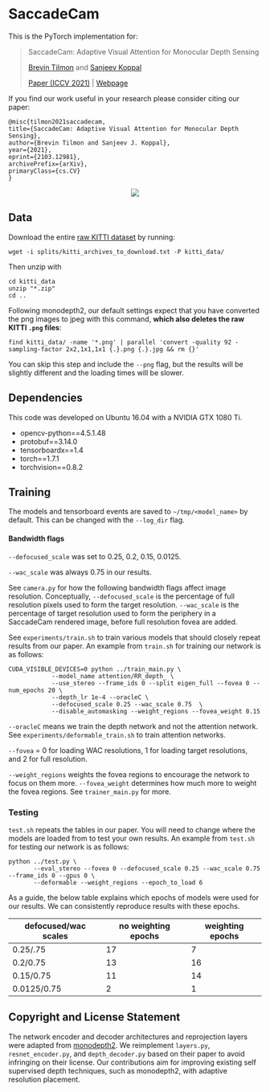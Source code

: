 # SaccadeCam

This is the PyTorch implementation for:

> SaccadeCam: Adaptive Visual Attention for Monocular Depth Sensing
>
> [Brevin Tilmon](https://btilmon.github.io/) and [Sanjeev Koppal](http://focus.ece.ufl.edu/people/)
>
> [Paper (ICCV 2021)](https://arxiv.org/abs/2103.12981) | [Webpage](https://focus.ece.ufl.edu/saccadecam/)


If you find our work useful in your research please consider citing our paper:

```
@misc{tilmon2021saccadecam,
title={SaccadeCam: Adaptive Visual Attention for Monocular Depth Sensing},
author={Brevin Tilmon and Sanjeev J. Koppal},
year={2021},
eprint={2103.12981},
archivePrefix={arXiv},
primaryClass={cs.CV}
}
```

<p align="center">
    <img src="https://btilmon.github.io/img/saccade_teaser.png">
</p>

## Data

Download the entire [raw KITTI dataset](http://www.cvlibs.net/datasets/kitti/raw_data.php) by running:

```shell
wget -i splits/kitti_archives_to_download.txt -P kitti_data/
```
Then unzip with
```shell
cd kitti_data
unzip "*.zip"
cd ..
```

Following monodepth2, our default settings expect that you have converted the png images to jpeg with this command, **which also deletes the raw KITTI `.png` files**:

```shell
find kitti_data/ -name '*.png' | parallel 'convert -quality 92 -sampling-factor 2x2,1x1,1x1 {.}.png {.}.jpg && rm {}'
```

You can skip this step and include the `--png` flag, but the results will be slightly different and the loading times will be slower.


## Dependencies

This code was developed on Ubuntu 16.04 with a NVIDIA GTX 1080 Ti.

* opencv-python==4.5.1.48
* protobuf==3.14.0
* tensorboardx==1.4
* torch==1.7.1
* torchvision==0.8.2


## Training

The models and tensorboard events are saved to `~/tmp/<model_name>` by default. This can be changed with the `--log_dir` flag.

#### Bandwidth flags

`--defocused_scale` was set to 0.25, 0.2, 0.15, 0.0125.

`--wac_scale` was always 0.75 in our results. 

See `camera.py` for how the following bandwidth flags affect image resolution. Conceptually, `--defocused_scale` is the percentage of full resolution pixels used to form the target resolution. `--wac_scale` is the percentage of target resolution used to form the periphery in a SaccadeCam rendered image, before full resolution fovea are added.

See `experiments/train.sh` to train various models that should closely repeat results from our paper. An example from `train.sh` for training our network is as follows:

```shell
CUDA_VISIBLE_DEVICES=0 python ../train_main.py \
		    --model_name attention/RR_depth_ \
		    --use_stereo --frame_ids 0 --split eigen_full --fovea 0 --num_epochs 20 \
		    --depth_lr 1e-4 --oracleC \
		    --defocused_scale 0.25 --wac_scale 0.75  \
		    --disable_automasking --weight_regions --fovea_weight 0.15 
```

`--oracleC` means we train the depth network and not the attention network. See `experiments/deformable_train.sh` to train attention networks.

`--fovea` = 0 for loading WAC resolutions, 1 for loading target resolutions, and 2 for full resolution.

`--weight_regions` weights the fovea regions to encourage the network to focus on them more. `--fovea_weight` determines how much more to weight the fovea regions. See `trainer_main.py` for more.

### Testing

`test.sh` repeats the tables in our paper. You will need to change where the models are loaded from to test your own results. An example from `test.sh` for testing our network is as follows:

```shell
python ../test.py \
       --eval_stereo --fovea 0 --defocused_scale 0.25 --wac_scale 0.75 --frame_ids 0 --gpus 0 \
       --deformable --weight_regions --epoch_to_load 6
```

As a guide, the below table explains which epochs of models were used for our results. We can consistently reproduce results with these epochs.

| defocused/wac scales | no weighting epochs | weighting epochs |
|----------------------|---------------------|------------------|
|0.25/.75              |17                   |7                 |
|0.2/0.75              |13                   |16                |
|0.15/0.75             |11                   |14                |
|0.0125/0.75           |2                    |1                 |

## Copyright and License Statement

The network encoder and decoder architectures and reprojection layers were adapted from [monodepth2](https://github.com/nianticlabs/monodepth2). We reimplement `layers.py`, `resnet_encoder.py`, and `depth_decoder.py` based on their paper to avoid infringing on their license. Our contributions aim for improving existing self supervised depth techniques, such as monodepth2, with adaptive resolution placement. 


